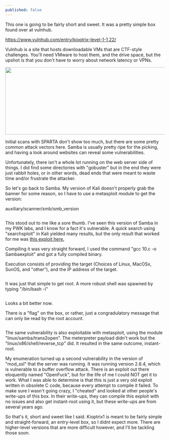 ```yaml
---
published: false
---
```

<p>This one is going to be fairly short and sweet. It was a pretty simple box found over at vulnhub.</p>

<p><a href="https://www.vulnhub.com/entry/kioptrix-level-1-1,22/">https://www.vulnhub.com/entry/kioptrix-level-1-1,22/</a></p>

<p>Vulnhub is a site that hosts downloadable VMs that are CTF-style challenges. You&#39;ll need VMware to host them, and the drive space, but the upshot is that you don&#39;t have to worry about network latency or VPNs.</p>

<p><img alt="" src="https://i.imgur.com/paG9ZqV.png" style="height:213px; width:912px" /></p>

<p>Initial scans with SPARTA don&#39;t show too much, but there are some pretty common attack vectors here. Samba is usually pretty ripe for the picking, and having a look around websites can reveal some vulnerabilities.</p>

<p>Unfortunately, there isn&#39;t a whole lot running on the web server side of things. I did find some directories with &quot;gobuster&quot; but in the end they were just rabbit holes, or in other words, dead ends that were meant to waste time and/or frustrate the attacker.</p>

<p>So let&#39;s go back to Samba. My version of Kali doesn&#39;t properly grab the banner for some reason, so I have to use a metasploit module to get the version:</p>

<p>auxiliary/scanner/smb/smb_version</p>

<p><img alt="" src="https://i.imgur.com/cRgTZ2e.png" /></p>

<p>This stood out to me like a sore thumb. I&#39;ve seen this version of Samba in my PWK labs, and I know for a fact it&#39;s vulnerable. A quick search using &quot;searchsploit&quot; in Kali yielded many results, but the only result that worked for me was <a href="https://www.exploit-db.com/exploits/10">this exploit here.</a></p>

<p>Compiling it was very straight forward, I used the command &quot;gcc 10.c -o Sambaexploit&quot; and got a fully compiled binary.</p>

<p>Execution consists of providing the target (Choices of Linux, MacOSx, SunOS, and &quot;other&quot;), and the IP address of the target.</p>

<p><img alt="" src="https://i.imgur.com/JBbVkm4.png" /></p>

<p>It was just that simple to get root. A more robust shell was spawned by typing &quot;/bin/bash -i&quot;</p>

<p><img alt="" src="https://i.imgur.com/s0vuB0D.png" /></p>

<p>Looks a bit better now.</p>

<p>There is a &quot;flag&quot; on the box, or rather, just a congradulatory message that can only be read by the root account.</p>

<p><img alt="" src="https://i.imgur.com/v5ePega.png" /></p>

<p>The same vulnerability is also exploitable with metasploit, using the module &quot;linux/samba/trans2open&quot;. The meterpreter payload didn&#39;t work but the &quot;linux/x86/shell/reverse_tcp&quot; did. It resulted in the same outcome, instant-root.</p>

<p>My enumeration turned up a second vulnerability in the version of &quot;mod_ssl&quot; that the server was running. It was running version 2.8.4, which is vulnerable to a buffer overflow attack. There is an exploit out there eloquently named &quot;OpenFuck&quot;, but for the life of me I could NOT get it to work. What I was able to determine is that this is just a very old exploit written in obsolete C code, because every attempt to compile it failed. To make sure I wasn&#39;t going crazy, I &quot;cheated&quot; and looked at other people&#39;s write-ups of this box. In their write-ups, they can compile this exploit with no issues and also get instant-root using it, but these write-ups are from several years ago.</p>

<p>So that&#39;s it, short and sweet like I said. Kioptrix1 is meant to be fairly simple and straight-forward, an entry-level box, so I didnt expect more. There are higher-level versions that are more difficult however, and I&#39;ll be tackling those soon.</p>